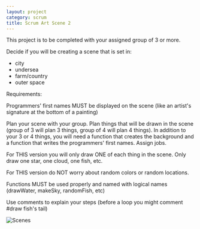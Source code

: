 ```yaml
---
layout: project
category: scrum
title: Scrum Art Scene 2
---
```

This project is to be completed with your assigned group of 3 or more.

Decide if you will be creating a scene that is set in:
- city
- undersea
- farm/country
- outer space

Requirements:

Programmers' first names MUST be displayed on the scene (like an artist's signature at the bottom of a painting)

Plan your scene with your group. Plan things that will be drawn in the scene (group of 3 will plan 3 things, group of 4 will plan 4 things). In addition to your 3 or 4 things, you will need a function that creates the background and a function that writes the programmers' first names. Assign jobs.

For THIS version you will only draw ONE of each thing in the scene. Only draw one star, one cloud, one fish, etc.

For THIS version do NOT worry about random colors or random locations.

Functions MUST be used properly and named with logical names (drawWater, makeSky, randomFish, etc)

Use comments to explain your steps (before a loop you might comment #draw fish's tail)


![Scenes](/apcsp/turtleart/ArtScene.PNG)
